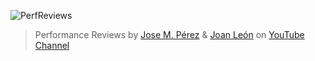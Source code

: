 ![PerfReviews](https://raw.githubusercontent.com/PerfReviews/assets/master/PerfReviews-optimized.svg)

> Performance Reviews by [Jose M. Pérez](https://github.com/JMPerez) & [Joan León](https://github.com/nucliweb) on [YouTube Channel](https://www.youtube.com/channel/UCNoF5_1loBFvW2lZXPxp8ww)
